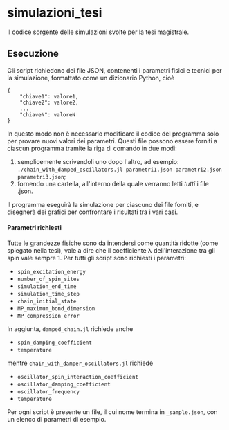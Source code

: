# simulazioni_tesi
Il codice sorgente delle simulazioni svolte per la tesi magistrale.

## Esecuzione
Gli script richiedono dei file JSON, contenenti i parametri fisici e tecnici per la simulazione, formattato come un dizionario Python, cioè

	{
		"chiave1": valore1,
		"chiave2": valore2,
		...
		"chiaveN": valoreN
	}
In questo modo non è necessario modificare il codice del programma solo per provare nuovi valori dei parametri.
Questi file possono essere forniti a ciascun programma tramite la riga di comando in due modi:
1) semplicemente scrivendoli uno dopo l'altro, ad esempio: `./chain_with_damped_oscillators.jl parametri1.json parametri2.json parametri3.json`;
2) fornendo una cartella, all'interno della quale verranno letti *tutti* i file .json.

Il programma eseguirà la simulazione per ciascuno dei file forniti, e disegnerà dei grafici per confrontare i risultati tra i vari casi.

#### Parametri richiesti
Tutte le grandezze fisiche sono da intendersi come quantità ridotte (come spiegato nella tesi), vale a dire che il coefficiente λ dell'interazione tra gli spin vale sempre 1. Per tutti gli script sono richiesti i parametri:
- `spin_excitation_energy`
- `number_of_spin_sites`
- `simulation_end_time`
- `simulation_time_step`
- `chain_initial_state`
- `MP_maximum_bond_dimension`
- `MP_compression_error`

In aggiunta, `damped_chain.jl` richiede anche
- `spin_damping_coefficient`
- `temperature`

mentre `chain_with_damper_oscillators.jl` richiede
- `oscillator_spin_interaction_coefficient`
- `oscillator_damping_coefficient`
- `oscillator_frequency`
- `temperature`

Per ogni script è presente un file, il cui nome termina in `_sample.json`, con un elenco di parametri di esempio.
